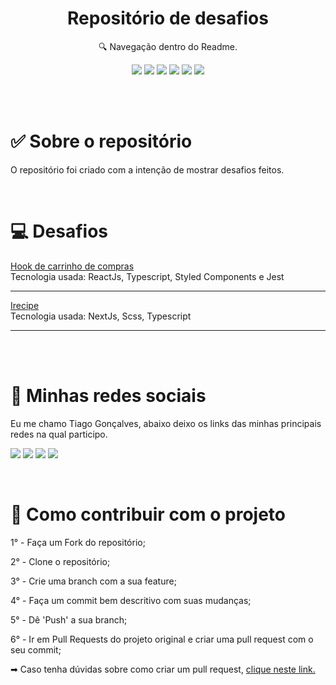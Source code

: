 <h1 align="center"> Repositório de desafios </h1>

<p align="center">🔍 Navegação dentro do Readme. </p>

<div align="center">

  [![](https://img.shields.io/badge/-Sobre-5276f2)](#sobre-o-desafio)
  [![](https://img.shields.io/badge/-Tecnologias-5276f2)](#techs)
  [![](https://img.shields.io/badge/-Começando-5276f2)](#rodar-projeto)
  [![](https://img.shields.io/badge/-Contribuir-5276f2)](#contribuir)
  [![](https://img.shields.io/badge/-Social-5276f2)](#rede-social)
  [![](https://img.shields.io/badge/-Licença-5276f2)](#license)

</div>

</br></br>

<div align="left">
  <h1 id="sobre-o-repo"> ✅ Sobre o repositório </h1>
  <p>
    O repositório foi criado com a intenção de mostrar desafios feitos.
  <p>
</div>

</br>

<div align="left">
  <h1 id="desafios"> 💻 Desafios </h1>
  <div class="desafio">
    <p>
      <a 
        href="https://github.com/Tiaguin061/challenges/tree/create-shoppingcart-hook"
      > Hook de carrinho de compras </a> </br>
      Tecnologia usada: ReactJs, Typescript, Styled Components e Jest 
    </p>

  ___
  </div>
  <div class="desafio">
    <p>
      <a 
        href="https://github.com/Tiaguin061/challenges/tree/irecipe"
      > Irecipe </a> </br>
      Tecnologia usada: NextJs, Scss, Typescript 
    </p>

  ___
  </div>
</div>

</br>
</br>

<div align="left">
  <h1 id="rede-social">📱 Minhas redes sociais</h1>
  <p> Eu me chamo Tiago Gonçalves, abaixo deixo os links das minhas principais redes na qual participo.
  </p>

  [![](https://img.shields.io/badge/-Github-434140)](https://github.com/Tiaguin061)
  [![](https://img.shields.io/badge/-Linkedin-3DC3C9)](https://www.linkedin.com/in/tiagogoncalves200428/)
  [![](https://img.shields.io/badge/-Instagram-EA3C7A)](https://www.instagram.com/tiaguinho_gon1/?hl=pt-br)
  [![](https://img.shields.io/badge/-Discord-5276f2)](https://discord.com/users/586186122611130368)

</div>

</br>

<div align="left">
  <h1 id="contribuir">🔗 Como contribuir com o projeto</h1>
  <div>
    <p> 1° - Faça um Fork do repositório; </p>
    <p> 2° - Clone o repositório; </p>
    <p> 3° - Crie uma branch com a sua feature; </p>
    <p> 4° - Faça um commit bem descritivo com suas mudanças; </p>
    <p> 5° - Dê 'Push' a sua branch; </p>
    <p> 6° - Ir em Pull Requests do projeto original e criar uma pull request com o seu commit; </p>
    <p>
     ➡ Caso tenha dúvidas sobre como criar um pull request, 
      <a 
        href="https://docs.github.com/pt/github/collaborating-with-issues-and-pull-requests/creating-a-pull-request"> clique neste link.
      </a>  
    </p>
  </div>
</div>
